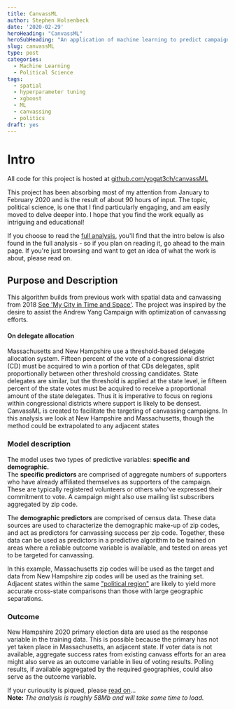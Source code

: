 ```yaml
---
title: CanvassML
author: Stephen Holsenbeck
date: '2020-02-29'
heroHeading: "CanvassML"
heroSubHeading: "An application of machine learning to predict campaign support"
slug: canvassML
type: post
categories:
  - Machine Learning
  - Political Science
tags:
  - spatial
  - hyperparameter tuning
  - xgboost
  - ML
  - canvassing
  - politics
draft: yes
---
```


# Intro
All code for this project is hosted at [github.com/yogat3ch/canvassML](http://github.com/yogat3ch/canvassML)

This project has been absorbing most of my attention from January to February 2020 and is the result of about 90 hours of input. The topic, political science, is one that I find particularly engaging, and am easily moved to delve deeper into. I hope that you find the work equally as intriguing and educational! 

If you choose to read the [full analysis](../../../canvassML/), you'll find that the intro below is also found in the full analysis - so if you plan on reading it, go ahead to the main page. If you're just browsing and want to get an idea of what the work is about, please read on.

## Purpose and Description
This algorithm builds from previous work with spatial data and canvassing from 2018 [See 'My City in Time and Space'](https://rpubs.com/yogat3ch/ppua5302p2).  The project was inspired by the desire to assist the Andrew Yang Campaign with optimization of canvassing efforts. 
<br>

#### On delegate allocation
Massachusetts and New Hampshire use a threshold-based delegate allocation system. Fifteen percent of the vote of a congressional district (CD) must be acquired to win a portion of that CDs delegates, split proportionally between other threshold crossing candidates. State delegates are similar, but the threshold is applied at the state level, ie fifteen percent of the state votes must be acquired to receive a proportional amount of the state delegates. Thus it is imperative to focus on regions within congressional districts where support is likely to be densest. CanvassML is created to facilitate the targeting of canvassing campaigns. In this analysis we look at New Hampshire and Massachusetts, though the method could be extrapolated to any adjacent states
<br>

### Model description
The model uses two types of predictive variables: <strong>specific and demographic.</strong><br>
The <strong>specific predictors</strong> are comprised of aggregate numbers of supporters who have already affiliated themselves as supporters of the campaign. These are typically registered volunteers or others who've expressed their commitment to vote. A campaign might also use mailing list subscribers aggregated by zip code. 

The <strong>demographic predictors</strong> are comprised of census data. These data sources are used to characterize the demographic make-up of zip codes, and act as predictors for canvassing success per zip code.
Together, these data can be used as predictors in a predictive algorithm to be trained on areas where a reliable outcome variable is available, and tested on areas yet to be targeted for canvassing.

In this example, Massachusetts zip codes will be used as the target and data from New Hampshire zip codes will be used as the training set. Adjacent states within the same ["political region"](https://www.businessinsider.com/the-11-nations-of-the-united-states-2015-7) are likely to yield more accurate cross-state comparisons than those with large geographic separations.

### Outcome
New Hampshire 2020 primary election data are used as the response variable in the training data. This is possible because the primary has not yet taken place in Massachusetts, an adjacent state. If voter data is not available, aggregate success rates from existing canvass efforts for an area might also serve as an outcome variable in lieu of voting results. Polling results, if available aggregated by the required geographies, could also serve as the outcome variable. 

If your curiousity is piqued, please [read on](../../../canvassML/index.html#outcome)... <br>
**Note:** *The analysis is roughly 58Mb and will take some time to load.*